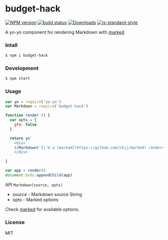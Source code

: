 budget-hack
==================

[![NPM version][npm-image]][npm-url]
[![build status][travis-image]][travis-url]
[![Downloads][downloads-image]][downloads-url]
[![js-standard-style][standard-image]][standard-url]

A yo-yo component for rendering Markdown with [marked](https://github.com/chjj/marked).

### Intall

```sh
$ npm i budget-hack
```

### Development

```sh
$ npm start
```

### Usage

```JavaScript
var yo = require('yo-yo')
var Markdown = require('budget-hack')

function render () {
  var opts = {
    gfm: false
  }

  return yo`
    <div>
    ${Markdown('I\'m a [marked](https://github.com/chjj/marked) rendered **markdown** content.', opts)}
    </div>
  `
}

var app = render()
document.body.appendChild(app)
```

API `Markdown(source, opts)`

* source - Markdown source String
* opts - Marked options

Check [marked](https://github.com/chjj/marked) for available options.

### License

MIT

[npm-image]: https://img.shields.io/npm/v/budget-hack.svg?style=flat-square
[npm-url]: https://npmjs.org/package/budget-hack
[travis-image]: https://img.shields.io/travis/fraserxu/budget-hack/master.svg?style=flat-square
[travis-url]: https://travis-ci.org/fraserxu/budget-hack
[downloads-image]: http://img.shields.io/npm/dm/budget-hack.svg?style=flat-square
[downloads-url]: https://npmjs.org/package/budget-hack
[standard-image]: https://img.shields.io/badge/code%20style-standard-brightgreen.svg?style=flat-square
[standard-url]: https://github.com/feross/standard
